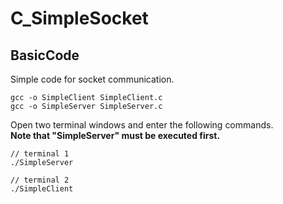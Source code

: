 # C_SimpleSocket


## BasicCode

Simple code for socket communication.

```
gcc -o SimpleClient SimpleClient.c
gcc -o SimpleServer SimpleServer.c
```
   
Open two terminal windows and enter the following commands.   
**Note that "SimpleServer" must be executed first.**   
```
// terminal 1
./SimpleServer
```

```
// terminal 2
./SimpleClient
```
